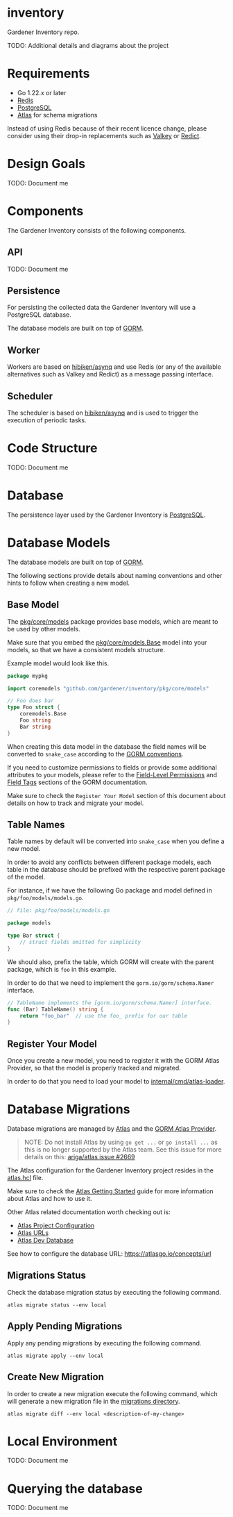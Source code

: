 # inventory

Gardener Inventory repo.

TODO: Additional details and diagrams about the project

# Requirements

- Go 1.22.x or later
- [Redis](https://redis.io/)
- [PostgreSQL](https://www.postgresql.org/)
- [Atlas](https://atlasgo.io/) for schema migrations

Instead of using Redis because of their recent licence change, please consider
using their drop-in replacements such as
[Valkey](https://github.com/valkey-io/valkey) or [Redict](https://redict.io).

# Design Goals

TODO: Document me

# Components

The Gardener Inventory consists of the following components.

## API

TODO: Document me

## Persistence

For persisting the collected data the Gardener Inventory will use a PostgreSQL
database.

The database models are built on top of [GORM](https://gorm.io/).

## Worker

Workers are based on [hibiken/asynq](https://github.com/hibiken/asynq) and use
Redis (or any of the available alternatives such as Valkey and Redict) as a
message passing interface.

## Scheduler

The scheduler is based on [hibiken/asynq](https://github.com/hibiken/asynq) and
is used to trigger the execution of periodic tasks.

# Code Structure

TODO: Document me

# Database

The persistence layer used by the Gardener Inventory is
[PostgreSQL](https://www.postgresql.org/).

# Database Models

The database models are built on top of [GORM](https://gorm.io/).

The following sections provide details about naming conventions and other hints
to follow when creating a new model.

## Base Model

The [pkg/core/models](./pkg/core/models) package provides base models, which are
meant to be used by other models.

Make sure that you embed the [pkg/core/models.Base](./pkg/core/models) model
into your models, so that we have a consistent models structure.

Example model would look like this.

``` go
package mypkg

import coremodels "github.com/gardener/inventory/pkg/core/models"

// Foo does bar
type Foo struct {
    coremodels.Base
    Foo string
    Bar string
}
```

When creating this data model in the database the field names will be converted
to `snake_case` according to the [GORM
conventions](https://gorm.io/docs/models.html#Conventions).

If you need to customize permissions to fields or provide some additional
attributes to your models, please refer to the [Field-Level
Permissions](https://gorm.io/docs/models.html#Field-Level-Permission) and [Field
Tags](https://gorm.io/docs/models.html#Fields-Tags) sections of the GORM
documentation.

Make sure to check the `Register Your Model` section of this document about
details on how to track and migrate your model.

## Table Names

Table names by default will be converted into `snake_case` when you define a new
model.

In order to avoid any conflicts between different package models, each table in
the database should be prefixed with the respective parent package of the model.

For instance, if we have the following Go package and model defined in `pkg/foo/models/models.go`.

``` go
// file: pkg/foo/models/models.go

package models

type Bar struct {
    // struct fields omitted for simplicity
}
```

We should also, prefix the table, which GORM will create with the parent
package, which is `foo` in this example.

In order to do that we need to implement the `gorm.io/gorm/schema.Namer`
interface.

``` go
// TableName implements the [gorm.io/gorm/schema.Namer] interface.
func (Bar) TableName() string {
    return "foo_bar"  // use the foo_ prefix for our table
}
```

## Register Your Model

Once you create a new model, you need to register it with the GORM Atlas
Provider, so that the model is properly tracked and migrated.

In order to do that you need to load your model to
[internal/cmd/atlas-loader](./internal/cmd/atlas-loader/main.go).

# Database Migrations

Database migrations are managed by [Atlas](https://atlasgo.io/) and the
[GORM Atlas Provider](https://github.com/ariga/atlas-provider-gorm).

> NOTE: Do not install Atlas by using `go get ...` or `go install ...` as this
> is no longer supported by the Atlas team.  See this issue for more details on
> this: [ariga/atlas issue #2669](https://github.com/ariga/atlas/issues/2659)

The Atlas configuration for the Gardener Inventory project resides in the
[atlas.hcl](./atlas.hcl) file.

Make sure to check the
[Atlas Getting Started](https://atlasgo.io/getting-started) guide for more
information about Atlas and how to use it.

Other Atlas related documentation worth checking out is:

- [Atlas Project Configuration](https://atlasgo.io/atlas-schema/projects)
- [Atlas URLs](https://atlasgo.io/concepts/url)
- [Atlas Dev Database](https://atlasgo.io/concepts/dev-database)

See how to configure the database URL: https://atlasgo.io/concepts/url

## Migrations Status

Check the database migration status by executing the following command.

``` shell
atlas migrate status --env local
```

## Apply Pending Migrations

Apply any pending migrations by executing the following command.

``` shell
atlas migrate apply --env local
```

## Create New Migration

In order to create a new migration execute the following command, which will
generate a new migration file in the [migrations directory](./migrations).

``` shell
atlas migrate diff --env local <description-of-my-change>
```

# Local Environment

TODO: Document me

# Querying the database

TODO: Document me
